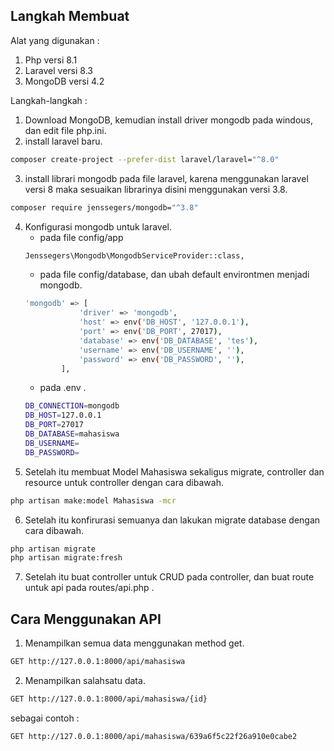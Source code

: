 
## Langkah Membuat
Alat yang digunakan :
1. Php versi 8.1
2. Laravel versi 8.3
3. MongoDB versi 4.2

Langkah-langkah :
1. Download MongoDB, kemudian install driver mongodb pada windous, dan edit file php.ini.
2. install laravel baru.
```bash
composer create-project --prefer-dist laravel/laravel="^8.0"
```
3. install librari mongodb pada file laravel, karena menggunakan laravel versi 8 maka sesuaikan librarinya disini menggunakan versi 3.8.
```bash
composer require jenssegers/mongodb="^3.8"
```
4. Konfigurasi mongodb untuk laravel.
    - pada file config/app
    ```bash
    Jenssegers\Mongodb\MongodbServiceProvider::class,
    ```
    - pada file config/database, dan ubah default environtmen menjadi mongodb.
    ```bash
    'mongodb' => [
                'driver' => 'mongodb',
                'host' => env('DB_HOST', '127.0.0.1'),
                'port' => env('DB_PORT', 27017),
                'database' => env('DB_DATABASE', 'tes'),
                'username' => env('DB_USERNAME', ''),
                'password' => env('DB_PASSWORD', ''),
            ],
    ```
    - pada .env .
    ```bash
    DB_CONNECTION=mongodb
    DB_HOST=127.0.0.1
    DB_PORT=27017
    DB_DATABASE=mahasiswa
    DB_USERNAME=
    DB_PASSWORD=
    ```
5. Setelah itu membuat Model Mahasiswa sekaligus migrate, controller dan resource untuk controller dengan cara dibawah.
```bash
php artisan make:model Mahasiswa -mcr
```
6. Setelah itu konfirurasi semuanya dan lakukan migrate database dengan cara dibawah.
```bash
php artisan migrate
php artisan migrate:fresh
```
7. Setelah itu buat controller untuk CRUD pada controller, dan buat route untuk api pada routes/api.php .

## Cara Menggunakan API

1. Menampilkan semua data menggunakan method get.
```bash
GET http://127.0.0.1:8000/api/mahasiswa
```
2. Menampilkan salahsatu data.
```bash
GET http://127.0.0.1:8000/api/mahasiswa/{id}
```
sebagai contoh : 
```bash
GET http://127.0.0.1:8000/api/mahasiswa/639a6f5c22f26a910e0cabe2
```
